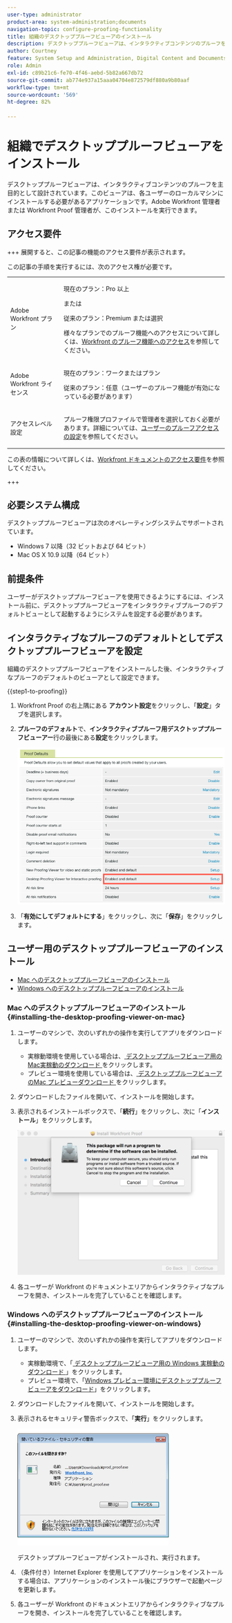 ```yaml
---
user-type: administrator
product-area: system-administration;documents
navigation-topic: configure-proofing-functionality
title: 組織のデスクトッププルーフビューアのインストール
description: デスクトッププルーフビューアは、インタラクティブコンテンツのプルーフを主目的として設計されています。このビューアは、各ユーザーのローカルマシンにインストールする必要があるアプリケーションです。Adobe Workfront 管理者または Workfront Proof 管理者が、このインストールを実行できます。
author: Courtney
feature: System Setup and Administration, Digital Content and Documents
role: Admin
exl-id: c89b21c6-fe70-4f46-aebd-5b82a667db72
source-git-commit: ab774e937a15aaa04704e872579df880a9b80aaf
workflow-type: tm+mt
source-wordcount: '569'
ht-degree: 82%

---
```


# 組織でデスクトッププルーフビューアをインストール

<!--Audited: 05/2024-->

デスクトッププルーフビューアは、インタラクティブコンテンツのプルーフを主目的として設計されています。このビューアは、各ユーザーのローカルマシンにインストールする必要があるアプリケーションです。Adobe Workfront 管理者または Workfront Proof 管理者が、このインストールを実行できます。

## アクセス要件

+++ 展開すると、この記事の機能のアクセス要件が表示されます。

この記事の手順を実行するには、次のアクセス権が必要です。

<table style="table-layout:auto">
 <col> 
 <col> 
 <tbody> 
  <tr> 
   <td role="rowheader">Adobe Workfront プラン</td> 
   <td> <p>現在のプラン：Pro 以上</p> <p>または</p> <p>従来のプラン：Premium または選択</p> <p>様々なプランでのプルーフ機能へのアクセスについて詳しくは、<a href="../../../administration-and-setup/manage-workfront/configure-proofing/access-to-proofing-functionality.md" class="MCXref xref">Workfront のプルーフ機能へのアクセス</a>を参照してください。</p> </td> 
  </tr> 
  <tr> 
   <td role="rowheader">Adobe Workfront ライセンス</td> 
   <td> <p>現在のプラン：ワークまたはプラン</p> <p>従来のプラン：任意（ユーザーのプルーフ機能が有効になっている必要があります）</p> </td> 
  </tr> 
  <tr> 
   <td role="rowheader">アクセスレベル設定</td> 
   <td> <p>プルーフ権限プロファイルで管理者を選択しておく必要があります。詳細については、<a href="../../../administration-and-setup/manage-workfront/configure-proofing/configure-a-users-proofing-access.md" class="MCXref xref">ユーザーのプルーフアクセスの設定</a>を参照してください。</p> </td> 
  </tr> 
 </tbody> 
</table>

この表の情報について詳しくは、[Workfront ドキュメントのアクセス要件](/help/quicksilver/administration-and-setup/add-users/access-levels-and-object-permissions/access-level-requirements-in-documentation.md)を参照してください。

+++

## 必要システム構成

デスクトッププルーフビューアは次のオペレーティングシステムでサポートされています。

* Windows 7 以降（32 ビットおよび 64 ビット）
* Mac OS X 10.9 以降（64 ビット）

## 前提条件

ユーザーがデスクトッププルーフビューアを使用できるようにするには、インストール前に、デスクトッププルーフビューアをインタラクティブプルーフのデフォルトビューとして起動するようにシステムを設定する必要があります。

## インタラクティブなプルーフのデフォルトとしてデスクトッププルーフビューアを設定

組織のデスクトッププルーフビューアをインストールした後、インタラクティブなプルーフのデフォルトのビューアとして設定できます。

{{step1-to-proofing}}

1. Workfront Proof の右上隅にある **アカウント設定**&#x200B;をクリックし、「**設定**」タブを選択します。

1. **プルーフのデフォルト**&#x200B;で、**インタラクティブプルーフ用デスクトッププルーフビューアー**&#x200B;行の最後にある&#x200B;**設定**&#x200B;をクリックします。

   ![ 配達確認のデフォルト ](assets/proof-defaults.png)

1. 「**有効にしてデフォルトにする**」をクリックし、次に「**保存**」をクリックします。

## ユーザー用のデスクトッププルーフビューアのインストール

* [Mac へのデスクトッププルーフビューアのインストール](#installing-the-desktop-proofing-viewer-on-mac)
* [Windows へのデスクトッププルーフビューアのインストール](#installing-the-desktop-proofing-viewer-on-windows)

### Mac へのデスクトッププルーフビューアのインストール {#installing-the-desktop-proofing-viewer-on-mac}

1. ユーザーのマシンで、次のいずれかの操作を実行してアプリをダウンロードします。

   * 実稼動環境を使用している場合は、[ デスクトッププルーフビューア用のMac実稼動のダウンロード ](https://assets.proofhq.com/nativeviewer/desktop_viewer/Workfront+Proof-2.1.19.pkg) をクリックします。
   * プレビュー環境を使用している場合は、[ デスクトッププルーフビューアのMac プレビューダウンロード ](https://assets.preview.proofhq.com/nativeviewer/desktop_viewer/Workfront+Proof+Preview-2.1.19.pkg) をクリックします。

1. ダウンロードしたファイルを開いて、インストールを開始します。
1. 表示されるインストールボックスで、「**続行**」をクリックし、次に「**インストール**」をクリックします。

   ![ インストールボックス ](assets/install-wf-proof-box.png)

1. 各ユーザーが Workfront のドキュメントエリアからインタラクティブなプルーフを開き、インストールを完了していることを確認します。

### Windows へのデスクトッププルーフビューアのインストール {#installing-the-desktop-proofing-viewer-on-windows}

1. ユーザーのマシンで、次のいずれかの操作を実行してアプリをダウンロードします。

   * 実稼動環境で、「[ デスクトッププルーフビューア用の Windows 実稼動のダウンロード ](https://assets.proofhq.com/nativeviewer/desktop_viewer/Workfront+Proof+Setup+2.1.19.exe)」をクリックします。
   * プレビュー環境で、「[Windows プレビュー環境にデスクトッププルーフビューアをダウンロード](https://assets.preview.proofhq.com/nativeviewer/desktop_viewer/Workfront+Proof+Preview+Setup+2.1.19.exe)」をクリックします。

1. ダウンロードしたファイルを開いて、インストールを開始します。
1. 表示されるセキュリティ警告ボックスで、「**実行**」をクリックします。

   ![Screen_Shot_2018-05-02_at_10.56.55_AM.png](assets/screen-shot-2018-05-02-at-10.56.55-am-350x271.png)

   デスクトッププルーフビューアがインストールされ、実行されます。

1. （条件付き）Internet Explorer を使用してアプリケーションをインストールする場合は、アプリケーションのインストール後にブラウザーで起動ページを更新します。
1. 各ユーザーが Workfront のドキュメントエリアからインタラクティブなプルーフを開き、インストールを完了していることを確認します。
